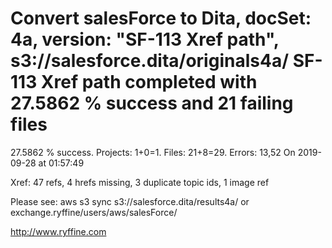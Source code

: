 # Convert salesForce to Dita, docSet: 4a, version: "SF-113 Xref path", s3://salesforce.dita/originals4a/ SF-113 Xref path completed with 27.5862 % success and 21 failing files

27.5862 % success. Projects: 1+0=1.  Files: 21+8=29. Errors: 13,52  On 2019-09-28 at 01:57:49

Xref: 47 refs, 4 hrefs missing, 3 duplicate topic ids, 1 image ref

Please see: aws s3 sync s3://salesforce.dita/results4a/ or exchange.ryffine/users/aws/salesForce/

http://www.ryffine.com
